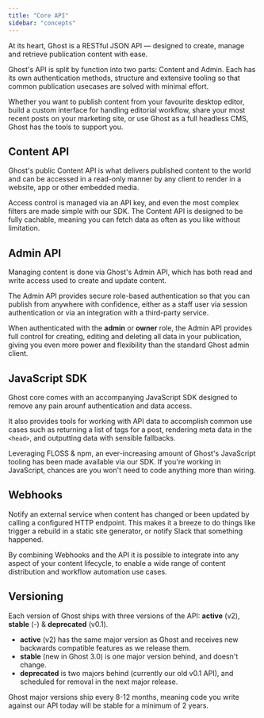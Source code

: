 ```yaml
---
title: "Core API"
sidebar: "concepts"
---
```


At its heart, Ghost is a RESTful JSON API — designed to create, manage and retrieve publication content with ease.

Ghost's API is split by function into two parts: Content and Admin. Each has its own authentication methods, structure and extensive tooling so that common publication usecases are solved with minimal effort.

Whether you want to publish content from your favourite desktop editor, build a custom interface for handling editorial workflow, share your most recent posts on your marketing site, or use Ghost as a full headless CMS, Ghost has the tools to support you.


## Content API

Ghost's public Content API is what delivers published content to the world and can be accessed in a read-only manner by any client to render in a website, app or other embedded media.

Access control is managed via an API key, and even the most complex filters are made simple with our SDK. The Content API is designed to be fully cachable, meaning you can fetch data as often as you like without limitation.


## Admin API

Managing content is done via Ghost's Admin API, which has both read and write access used to create and update content.

The Admin API provides secure role-based authentication so that you can publish from anywhere with confidence, either as a staff user via session authentication or via an integration with a third-party service.

When authenticated with the **admin** or **owner** role, the Admin API provides full control for creating, editing and deleting all data in your publication, giving you even more power and flexibility than the standard Ghost admin client.


## JavaScript SDK

Ghost core comes with an accompanying JavaScript SDK designed to remove any pain arounf authentication and data access.

It also provides tools for working with API data to accomplish common use cases such as returning a list of tags for a post, rendering meta data in the `<head>`, and outputting data with sensible fallbacks.

Leveraging FLOSS & npm, an ever-increasing amount of Ghost's JavaScript tooling has been made available via our SDK. If you're working in JavaScript, chances are you won't need to code anything more than wiring.


## Webhooks

Notify an external service when content has changed or been updated by calling a configured HTTP endpoint. This makes it a breeze to do things like trigger a rebuild in a static site generator, or notify Slack that something happened.

By combining Webhooks and the API it is possible to integrate into any aspect of your content lifecycle, to enable a wide range of content distribution and workflow automation use cases.

## Versioning

Each version of Ghost ships with three versions of the API: **active** (v2), **stable** (-) & **deprecated** (v0.1).

- **active** (v2) has the same major version as Ghost and receives new backwards compatible features as we release them.
- **stable** (new in Ghost 3.0) is one major version behind, and doesn't change.
- **deprecated** is two majors behind (currently our old v0.1 API), and scheduled for removal in the next major release.

Ghost major versions ship every 8-12 months, meaning code you write against our API today will be stable for a minimum of 2 years.